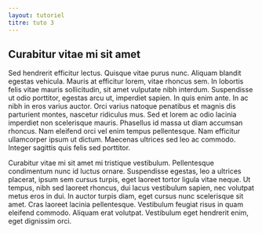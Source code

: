 ```yaml
---
layout: tutoriel
titre: tuto 3
---
```


## Curabitur vitae mi sit amet

Sed hendrerit efficitur lectus. Quisque vitae purus nunc. Aliquam blandit egestas vehicula. Mauris at efficitur lorem, vitae rhoncus sem. In lobortis felis vitae mauris sollicitudin, sit amet vulputate nibh interdum. Suspendisse ut odio porttitor, egestas arcu ut, imperdiet sapien. In quis enim ante. In ac nibh in eros varius auctor. Orci varius natoque penatibus et magnis dis parturient montes, nascetur ridiculus mus. Sed et lorem ac odio lacinia imperdiet non scelerisque mauris. Phasellus id massa ut diam accumsan rhoncus. Nam eleifend orci vel enim tempus pellentesque. Nam efficitur ullamcorper ipsum ut dictum. Maecenas ultrices sed leo ac commodo. Integer sagittis quis felis sed porttitor.

Curabitur vitae mi sit amet mi tristique vestibulum. Pellentesque condimentum nunc id luctus ornare. Suspendisse egestas, leo a ultrices placerat, ipsum sem cursus turpis, eget laoreet tortor ligula vitae neque. Ut tempus, nibh sed laoreet rhoncus, dui lacus vestibulum sapien, nec volutpat metus eros in dui. In auctor turpis diam, eget cursus nunc scelerisque sit amet. Cras laoreet lacinia pellentesque. Vestibulum feugiat risus in quam eleifend commodo. Aliquam erat volutpat. Vestibulum eget hendrerit enim, eget dignissim orci.
